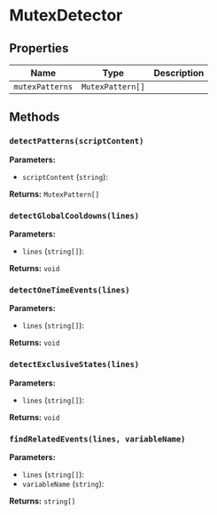 # MutexDetector

## Properties

| Name | Type | Description |
|------|------|-------------|
| `mutexPatterns` | `MutexPattern[]` |  |

## Methods

### `detectPatterns(scriptContent)`

**Parameters:**

- `scriptContent` (`string`): 

**Returns:** `MutexPattern[]`

### `detectGlobalCooldowns(lines)`

**Parameters:**

- `lines` (`string[]`): 

**Returns:** `void`

### `detectOneTimeEvents(lines)`

**Parameters:**

- `lines` (`string[]`): 

**Returns:** `void`

### `detectExclusiveStates(lines)`

**Parameters:**

- `lines` (`string[]`): 

**Returns:** `void`

### `findRelatedEvents(lines, variableName)`

**Parameters:**

- `lines` (`string[]`): 
- `variableName` (`string`): 

**Returns:** `string[]`

